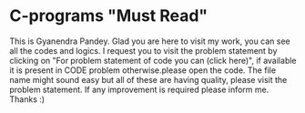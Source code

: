 # C-programs "Must Read"
This is Gyanendra Pandey. Glad you are here to visit my work, you can see all the codes and logics. I request you to visit the problem statement by clicking on "For problem statement of code you can (click here)", if available it is present in CODE problem otherwise.please open the code. 
The file name might sound easy but all of these are having quality, please visit the problem statement. 
If any improvement is required please inform me. 
Thanks :)

